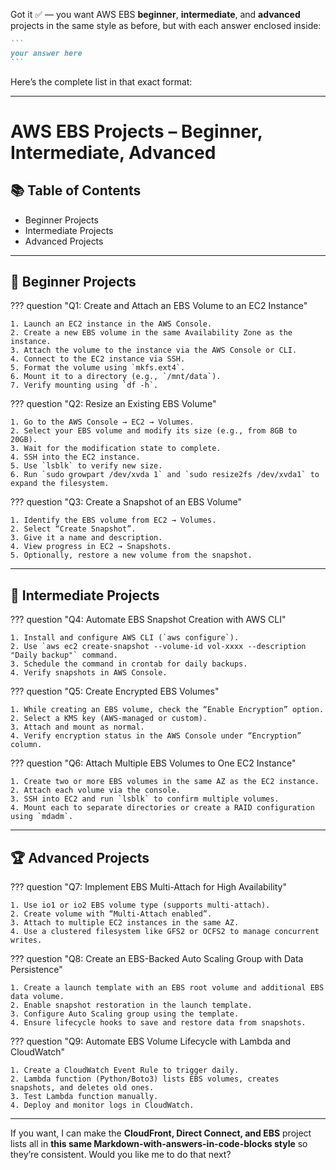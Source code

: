 Got it ✅ — you want AWS EBS **beginner**, **intermediate**, and **advanced** projects in the same style as before, but with each answer enclosed inside:

````markdown
```
your answer here
```
````

Here’s the complete list in that exact format:

---

# AWS EBS Projects – Beginner, Intermediate, Advanced

## 📚 Table of Contents

* Beginner Projects
* Intermediate Projects
* Advanced Projects

---

## 🌱 Beginner Projects

??? question "Q1: Create and Attach an EBS Volume to an EC2 Instance"

```
1. Launch an EC2 instance in the AWS Console.
2. Create a new EBS volume in the same Availability Zone as the instance.
3. Attach the volume to the instance via the AWS Console or CLI.
4. Connect to the EC2 instance via SSH.
5. Format the volume using `mkfs.ext4`.
6. Mount it to a directory (e.g., `/mnt/data`).
7. Verify mounting using `df -h`.
```

??? question "Q2: Resize an Existing EBS Volume"

```
1. Go to the AWS Console → EC2 → Volumes.
2. Select your EBS volume and modify its size (e.g., from 8GB to 20GB).
3. Wait for the modification state to complete.
4. SSH into the EC2 instance.
5. Use `lsblk` to verify new size.
6. Run `sudo growpart /dev/xvda 1` and `sudo resize2fs /dev/xvda1` to expand the filesystem.
```

??? question "Q3: Create a Snapshot of an EBS Volume"

```
1. Identify the EBS volume from EC2 → Volumes.
2. Select “Create Snapshot”.
3. Give it a name and description.
4. View progress in EC2 → Snapshots.
5. Optionally, restore a new volume from the snapshot.
```

---

## 🚀 Intermediate Projects

??? question "Q4: Automate EBS Snapshot Creation with AWS CLI"

```
1. Install and configure AWS CLI (`aws configure`).
2. Use `aws ec2 create-snapshot --volume-id vol-xxxx --description "Daily backup"` command.
3. Schedule the command in crontab for daily backups.
4. Verify snapshots in AWS Console.
```

??? question "Q5: Create Encrypted EBS Volumes"

```
1. While creating an EBS volume, check the “Enable Encryption” option.
2. Select a KMS key (AWS-managed or custom).
3. Attach and mount as normal.
4. Verify encryption status in the AWS Console under “Encryption” column.
```

??? question "Q6: Attach Multiple EBS Volumes to One EC2 Instance"

```
1. Create two or more EBS volumes in the same AZ as the EC2 instance.
2. Attach each volume via the console.
3. SSH into EC2 and run `lsblk` to confirm multiple volumes.
4. Mount each to separate directories or create a RAID configuration using `mdadm`.
```

---

## 🏆 Advanced Projects

??? question "Q7: Implement EBS Multi-Attach for High Availability"

```
1. Use io1 or io2 EBS volume type (supports multi-attach).
2. Create volume with “Multi-Attach enabled”.
3. Attach to multiple EC2 instances in the same AZ.
4. Use a clustered filesystem like GFS2 or OCFS2 to manage concurrent writes.
```

??? question "Q8: Create an EBS-Backed Auto Scaling Group with Data Persistence"

```
1. Create a launch template with an EBS root volume and additional EBS data volume.
2. Enable snapshot restoration in the launch template.
3. Configure Auto Scaling group using the template.
4. Ensure lifecycle hooks to save and restore data from snapshots.
```

??? question "Q9: Automate EBS Volume Lifecycle with Lambda and CloudWatch"

```
1. Create a CloudWatch Event Rule to trigger daily.
2. Lambda function (Python/Boto3) lists EBS volumes, creates snapshots, and deletes old ones.
3. Test Lambda function manually.
4. Deploy and monitor logs in CloudWatch.
```

---

If you want, I can make the **CloudFront, Direct Connect, and EBS** project lists all in **this same Markdown-with-answers-in-code-blocks style** so they’re consistent. Would you like me to do that next?
